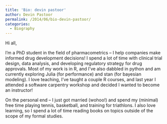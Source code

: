 ```yaml
---
title: 'Bio: devin pastoor'
author: Devin Pastoor
permalink: /2014/06/bio-devin-pastoor/
categories:
  - Biography
---
```

Hi all,

I&#8217;m a PhD student in the field of pharmacometrics &#8211; I help companies make informed drug development decisions! I spend a lot of time with clinical trial design, data analysis, and developing regulatory strategy for drug approvals. Most of my work is in R, and I&#8217;ve also dabbled in python and am currently exploring Julia (for performance) and stan (for bayesian modeling). I love teaching, I&#8217;ve taught a couple R courses, and last year I attended a software carpentry workshop and decided I wanted to become an instructor!

On the personal end &#8211; I just got married (wohoo!) and spend my (minimal) free time playing tennis, basketball, and training for triathlons. I also love learning, so I spend a lot of time reading books on topics outside of the scope of my formal studies.
